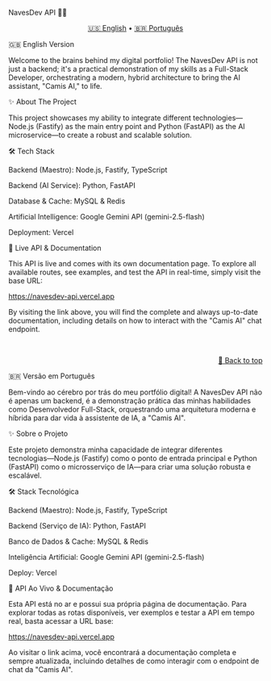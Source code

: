 NavesDev API 🚀🧠
<a name="top"></a>

<p align="center">
<a href="#-english-version">🇺🇸 English</a> •
<a href="#-versão-em-português">🇧🇷 Português</a>
</p>

🇬🇧 English Version
<br>

Welcome to the brains behind my digital portfolio! The NavesDev API is not just a backend; it's a practical demonstration of my skills as a Full-Stack Developer, orchestrating a modern, hybrid architecture to bring the AI assistant, "Camis AI," to life.

✨ About The Project
<br>

This project showcases my ability to integrate different technologies—Node.js (Fastify) as the main entry point and Python (FastAPI) as the AI microservice—to create a robust and scalable solution.

🛠️ Tech Stack
<br>

Backend (Maestro): Node.js, Fastify, TypeScript

Backend (AI Service): Python, FastAPI

Database & Cache: MySQL & Redis

Artificial Intelligence: Google Gemini API (gemini-2.5-flash)

Deployment: Vercel

🧪 Live API & Documentation
<br>

This API is live and comes with its own documentation page. To explore all available routes, see examples, and test the API in real-time, simply visit the base URL:

https://navesdev-api.vercel.app
<br>

By visiting the link above, you will find the complete and always up-to-date documentation, including details on how to interact with the "Camis AI" chat endpoint.

<br>
<p align="right"><a href="#top">🔼 Back to top</a></p>

🇧🇷 Versão em Português
<br>

Bem-vindo ao cérebro por trás do meu portfólio digital! A NavesDev API não é apenas um backend, é a demonstração prática das minhas habilidades como Desenvolvedor Full-Stack, orquestrando uma arquitetura moderna e híbrida para dar vida à assistente de IA, a "Camis AI".

✨ Sobre o Projeto
<br>

Este projeto demonstra minha capacidade de integrar diferentes tecnologias—Node.js (Fastify) como o ponto de entrada principal e Python (FastAPI) como o microsserviço de IA—para criar uma solução robusta e escalável.

🛠️ Stack Tecnológica
<br>

Backend (Maestro): Node.js, Fastify, TypeScript

Backend (Serviço de IA): Python, FastAPI

Banco de Dados & Cache: MySQL & Redis

Inteligência Artificial: Google Gemini API (gemini-2.5-flash)

Deploy: Vercel

🧪 API Ao Vivo & Documentação
<br>

Esta API está no ar e possui sua própria página de documentação. Para explorar todas as rotas disponíveis, ver exemplos e testar a API em tempo real, basta acessar a URL base:

https://navesdev-api.vercel.app
<br>

Ao visitar o link acima, você encontrará a documentação completa e sempre atualizada, incluindo detalhes de como interagir com o endpoint de chat da "Camis AI".

<br>
<p align="right"><a href="#top"></a></p>
